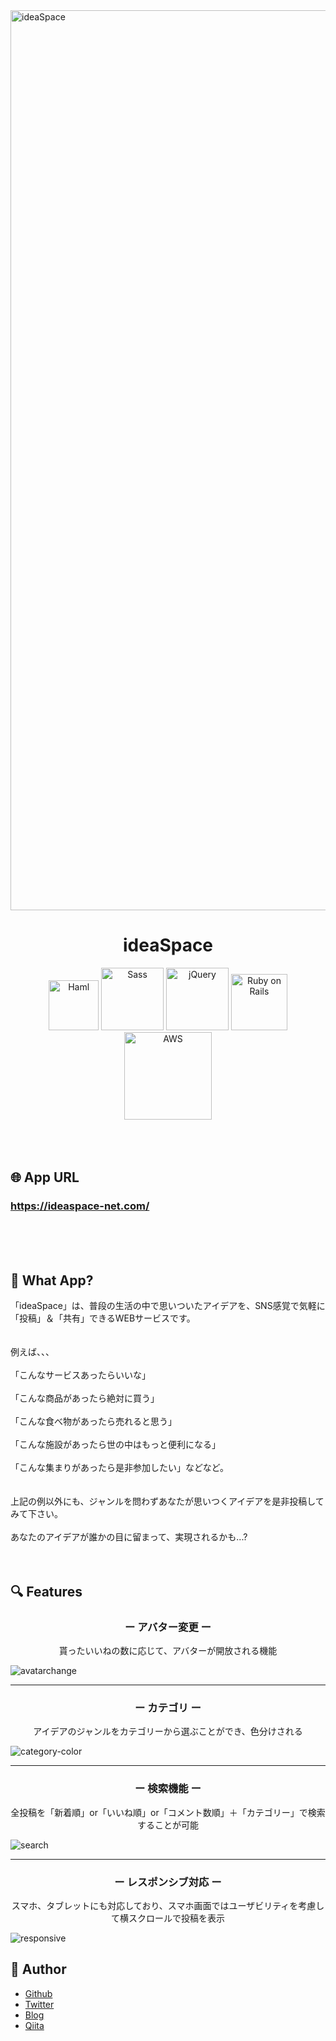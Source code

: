 <img width="1440" alt="ideaSpace" src="https://user-images.githubusercontent.com/57032090/71776261-c059c380-2fd1-11ea-9287-98e5b6b86159.png">

<h1 align="center">ideaSpace</h1>


<div align="center">
  <img width="80" alt="Haml" src="https://user-images.githubusercontent.com/57032090/71776574-44627a00-2fd7-11ea-94dd-e4b0b931951c.jpeg">
  <img width="100" alt="Sass" src="https://user-images.githubusercontent.com/57032090/71776454-4a575b80-2fd5-11ea-90e0-4be2e1ab0450.png">
  <img width="100" alt="jQuery" src="https://user-images.githubusercontent.com/57032090/71776496-fa2cc900-2fd5-11ea-903e-b3a3039937e3.png">
  <img width="90" alt="Ruby on Rails" src="https://user-images.githubusercontent.com/57032090/71776541-cf8f4000-2fd6-11ea-8f8f-9dc18bb77e1c.png">
  <img width="140" alt="AWS" src="https://user-images.githubusercontent.com/57032090/71776335-2d218d80-2fd3-11ea-98c6-dd23df2f7006.png">
</div>
<br><br><br>

## 🌐 App URL
### **https://ideaspace-net.com/**  
<br><br><br>

## 💬 What App?
「ideaSpace」は、普段の生活の中で思いついたアイデアを、SNS感覚で気軽に「投稿」＆「共有」できるWEBサービスです。
<br><br><br>
例えば、、、
<br><br>
「こんなサービスあったらいいな」
<br><br>
「こんな商品があったら絶対に買う」
<br><br>
「こんな食べ物があったら売れると思う」
<br><br>
「こんな施設があったら世の中はもっと便利になる」
<br><br>
「こんな集まりがあったら是非参加したい」などなど。
<br><br><br>
上記の例以外にも、ジャンルを問わずあなたが思いつくアイデアを是非投稿してみて下さい。
<br><br>
あなたのアイデアが誰かの目に留まって、実現されるかも...?
<br><br><br>

## 🔍 Features
<h3 align="center">ー アバター変更 ー</h3>
<p align="center">貰ったいいねの数に応じて、アバターが開放される機能</p>

![avatarchange](https://user-images.githubusercontent.com/57032090/71777112-f0f42a00-2fde-11ea-9d21-9eb174515d67.gif)

---

<h3 align="center">ー カテゴリ ー</h3>
<p align="center">アイデアのジャンルをカテゴリーから選ぶことができ、色分けされる</p>

![category-color](https://user-images.githubusercontent.com/57032090/71777311-547f5700-2fe1-11ea-9bd6-d5a0494b5f69.gif)

---


<h3 align="center">ー 検索機能 ー</h3>
<p align="center">全投稿を「新着順」or「いいね順」or「コメント数順」＋「カテゴリー」で検索することが可能</p>

![search](https://user-images.githubusercontent.com/57032090/71777373-50a00480-2fe2-11ea-95bd-dd598bb22728.gif)

---

<h3 align="center">ー レスポンシブ対応 ー</h3>
<p align="center">スマホ、タブレットにも対応しており、スマホ画面ではユーザビリティを考慮して横スクロールで投稿を表示</p>

![responsive](https://user-images.githubusercontent.com/57032090/71777424-066b5300-2fe3-11ea-99f4-4a865c46d260.gif)



## 👀 Author
- [Github](https://github.com/yuma11)
- [Twitter](https://twitter.com/yuuuma_11)
- [Blog](https://yumanoblog.com)
- [Qiita](https://qiita.com/yuma11)

